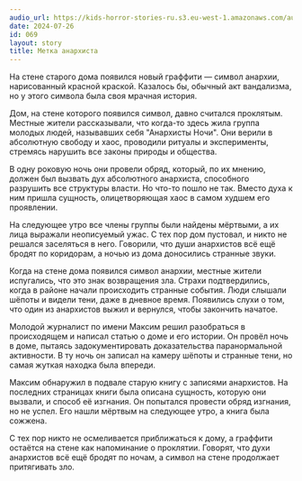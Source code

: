 ```yaml
---
audio_url: https://kids-horror-stories-ru.s3.eu-west-1.amazonaws.com/audio/069-anarchist-mark.mp3
date: 2024-07-26
id: 069
layout: story
title: Метка анархиста
---
```


На стене старого дома появился новый граффити — символ анархии, нарисованный красной краской. Казалось бы, обычный акт вандализма, но у этого символа была своя мрачная история.

Дом, на стене которого появился символ, давно считался проклятым. Местные жители рассказывали, что когда-то здесь жила группа молодых людей, называвших себя "Анархисты Ночи". Они верили в абсолютную свободу и хаос, проводили ритуалы и эксперименты, стремясь нарушить все законы природы и общества.

В одну роковую ночь они провели обряд, который, по их мнению, должен был вызвать дух абсолютного анархиста, способного разрушить все структуры власти. Но что-то пошло не так. Вместо духа к ним пришла сущность, олицетворяющая хаос в самом худшем его проявлении.

На следующее утро все члены группы были найдены мёртвыми, а их лица выражали неописуемый ужас. С тех пор дом пустовал, и никто не решался заселяться в него. Говорили, что души анархистов всё ещё бродят по коридорам, а ночью из дома доносились странные звуки.

Когда на стене дома появился символ анархии, местные жители испугались, что это знак возвращения зла. Страхи подтвердились, когда в районе начали происходить странные события. Люди слышали шёпоты и видели тени, даже в дневное время. Появились слухи о том, что один из анархистов выжил и вернулся, чтобы закончить начатое.

Молодой журналист по имени Максим решил разобраться в происходящем и написал статью о доме и его истории. Он провёл ночь в доме, пытаясь задокументировать доказательства паранормальной активности. В ту ночь он записал на камеру шёпоты и странные тени, но самая жуткая находка была впереди.

Максим обнаружил в подвале старую книгу с записями анархистов. На последних страницах книги была описана сущность, которую они вызвали, и способ её изгнания. Он попытался провести обряд изгнания, но не успел. Его нашли мёртвым на следующее утро, а книга была сожжена.

С тех пор никто не осмеливается приближаться к дому, а граффити остаётся на стене как напоминание о проклятии. Говорят, что духи анархистов всё ещё бродят по ночам, а символ на стене продолжает притягивать зло.